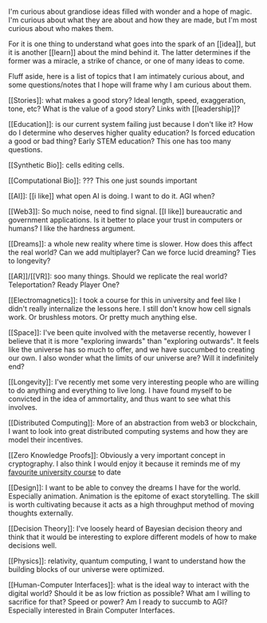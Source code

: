 ---
---

I'm curious about grandiose ideas filled with wonder and a hope of magic. I'm curious about what they are about and how they are made, but I'm most curious about who makes them.

For it is one thing to understand what goes into the spark of an [[idea]], but it is another [[learn]] about the mind behind it. The latter determines if the former was a miracle, a strike of chance, or one of many ideas to come.

Fluff aside, here is a list of topics that I am intimately curious about, and some questions/notes that I hope will frame why I am curious about them.

[[Stories]]: what makes a good story? Ideal length, speed, exaggeration, tone, etc? What is the value of a good story? Links with [[leadership]]?

[[Education]]: is our current system failing just because I don't like it? How do I determine who deserves higher quality education? Is forced education a good or bad thing? Early STEM education? This one has too many questions.

[[Synthetic Bio]]: cells editing cells.

[[Computational Bio]]: ??? This one just sounds important

[[AI]]: [[i like]] what open AI is doing. I want to do it. AGI when?

[[Web3]]: So much noise, need to find signal. [[I like]] bureaucratic and government applications. Is it better to place your trust in computers or humans? I like the hardness argument.

[[Dreams]]: a whole new reality where time is slower. How does this affect the real world? Can we add multiplayer? Can we force lucid dreaming? Ties to longevity?

[[AR]]/[[VR]]: soo many things. Should we replicate the real world? Teleportation? Ready Player One?

[[Electromagnetics]]: I took a course for this in university and feel like I didn't really internalize the lessons here. I still don't know how cell signals work. Or brushless motors. Or pretty much anything else.

[[Space]]: I've been quite involved with the metaverse recently, however I believe that it is more "exploring inwards" than "exploring outwards". It feels like the universe has so much to offer, and we have succumbed to creating our own. I also wonder what the limits of our universe are? Will it indefinitely end?

[[Longevity]]: I've recently met some very interesting people who are willing to do anything and everything to live long. I have found myself to be convicted in the idea of ammortality, and thus want to see what this involves.

[[Distributed Computing]]: More of an abstraction from web3 or blockchain, I want to look into great distributed computing systems and how they are model their incentives.

[[Zero Knowledge Proofs]]: Obviously a very important concept in cryptography. I also think I would enjoy it because it reminds me of my [favourite university course](https://uwflow.com/course/MATH135) to date

[[Design]]: I want to be able to convey the dreams I have for the world. Especially animation. Animation is the epitome of exact storytelling. The skill is worth cultivating because it acts as a high throughput method of moving thoughts externally.

[[Decision Theory]]: I've loosely heard of Bayesian decision theory and think that it would be interesting to explore different models of how to make decisions well.

[[Physics]]: relativity, quantum computing, I want to understand how the building blocks of our universe were optimized.

[[Human-Computer Interfaces]]: what is the ideal way to interact with the digital world? Should it be as low friction as possible? What am I willing to sacrifice for that? Speed or power? Am I ready to succumb to AGI? Especially interested in Brain Computer Interfaces.
